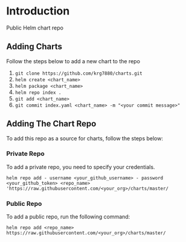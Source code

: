 # Introduction

Public Helm chart repo

## Adding Charts

Follow the steps below to add a new chart to the repo

1. `git clone https://github.com/krg7880/charts.git`
2. `helm create <chart_name>`
3. `helm package <chart_name>`
4. `helm repo index .`
5. `git add <chart_name>`
6. `git commit index.yaml <chart_name> -m "<your commit message>"`

## Adding The Chart Repo

To add this repo as a source for charts, follow the steps below:

### Private Repo

To add a private repo, you need to specify your credentials.

```
helm repo add - username <your_github_username> - password <your_github_token> <repo_name> 'https://raw.githubusercontent.com/<your_org>/charts/master/
```

### Public Repo

To add a public repo, run the following command:

```
helm repo add <repo_name> https://raw.githubusercontent.com/<your_org>/charts/master/
```
